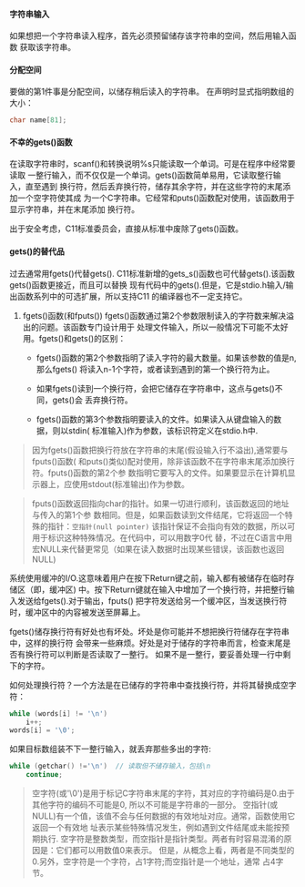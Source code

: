 #### 字符串输入
如果想把一个字符串读入程序，首先必须预留储存该字符串的空间，然后用输入函数
获取该字符串。


#### 分配空间
要做的第1件事是分配空间，以储存稍后读入的字符串。
在声明时显式指明数组的大小：
```c
char name[81];
```


#### 不幸的gets()函数
在读取字符串时，scanf()和转换说明%s只能读取一个单词。可是在程序中经常要读取
一整行输入，而不仅仅是一个单词。gets()函数简单易用，它读取整行输入，直至遇到
换行符，然后丢弃换行符，储存其余字符，并在这些字符的末尾添加一个空字符使其成
为一个C字符串。它经常和puts()函数配对使用，该函数用于显示字符串，并在末尾添加
换行符。

出于安全考虑，C11标准委员会，直接从标准中废除了gets()函数。


#### gets()的替代品
过去通常用fgets()代替gets(). 
C11标准新增的gets_s()函数也可代替gets().该函数gets()函数更接近，而且可以替换
现有代码中的gets().但是，它是stdio.h输入/输出函数系列中的可选扩展，所以支持C11
的编译器也不一定支持它。

1. fgets()函数(和fputs())
	fgets()函数通过第2个参数限制读入的字符数来解决溢出的问题。该函数专门设计用于
	处理文件输入，所以一般情况下可能不太好用。fgets()和gets()的区别：
	
	* fgets()函数的第2个参数指明了读入字符的最大数量。如果该参数的值是n,那么fgets()
	将读入n-1个字符，或者读到遇到的第一个换行符为止。

	* 如果fgets()读到一个换行符，会把它储存在字符串中，这点与gets()不同，gets()会
	丢弃换行符。

	* fgets()函数的第3个参数指明要读入的文件。如果读入从键盘输入的数据，则以stdin(
	标准输入)作为参数，该标识符定义在stdio.h中.

> 因为fgets()函数把换行符放在字符串的末尾(假设输入行不溢出),通常要与fputs()函数(
	和puts()类似)配对使用，除非该函数不在字符串末尾添加换行符。fputs()函数的第2个参
	数指明它要写入的文件。如果要显示在计算机显示器上，应使用stdout(标准输出)作为参数。


> fputs()函数返回指向char的指针。如果一切进行顺利，该函数返回的地址与传入的第1个参
	数相同。但是，如果函数读到文件结尾，它将返回一个特殊的指针：`空指针(null pointer)`
	该指针保证不会指向有效的数据，所以可用于标识这种特殊情况。在代码中，可以用数字0代
	替，不过在C语言中用宏NULL来代替更常见（如果在读入数据时出现某些错误，该函数也返回
	NULL)


系统使用缓冲的I/O.这意味着用户在按下Return键之前，输入都有被储存在临时存储区（即，缓冲区)
中。按下Return键就在输入中增加了一个换行符，并把整行输入发送给fgets().对于输出，fputs()
把字符发送给另一个缓冲区，当发送换行符时，缓冲区中的内容被发送至屏幕上。

fgets()储存换行符有好处也有坏处。坏处是你可能并不想把换行符储存在字符串中，这样的换行符
会带来一些麻烦。好处是对于储存的字符串而言，检查末尾是否有换行符可以判断是否读取了一整行。
如果不是一整行，要妥善处理一行中剩下的字符。


如何处理换行符？一个方法是在已储存的字符串中查找换行符，并将其替换成空字符：
```c
while (words[i] != '\n') 
	i++;
words[i] = '\0';
```
如果目标数组装不下一整行输入，就丢弃那些多出的字符:
```c
while (getchar() !='\n')  // 读取但不储存输入，包括\n
	continue;
```

> 空字符(或'\0')是用于标记C字符串末尾的字符，其对应的字符编码是0.由于其他字符的编码不可能是0,
所以不可能是字符串的一部分。
> 空指针(或NULL)有一个值，该值不会与任何数据的有效地址对应。通常，函数使用它返回一个有效地
址表示某些特殊情况发生，例如遇到文件结尾或未能按预期执行.
> 空字符是整数类型，而空指针是指针类型。两者有时容易混淆的原因是：它们都可以用数值0来表示。
但是，从概念上看，两者是不同类型的0.另外，空字符是一个字符，占1字符;而空指针是一个地址，通常
占4字节。

